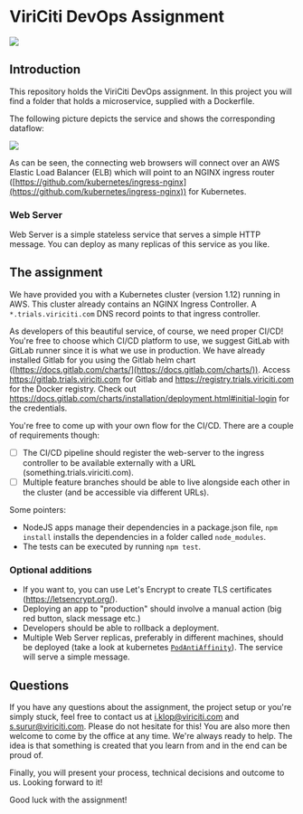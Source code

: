 # ViriCiti DevOps Assignment
![](http://turnoff.us/image/en/before-devops-after-devops.png)

## Introduction
This repository holds the ViriCiti DevOps assignment. In this project you will find a folder that holds a microservice, supplied with a Dockerfile.

The following picture depicts the service and shows the corresponding dataflow:

![](https://github.com/viriciti/devops-assignment/raw/master/framework.png)

As can be seen, the connecting web browsers will connect over an AWS Elastic Load Balancer (ELB) which will point to an NGINX ingress router ([https://github.com/kubernetes/ingress-nginx](https://github.com/kubernetes/ingress-nginx)) for Kubernetes.

### Web Server
Web Server is a simple stateless service that serves a simple HTTP message. You can deploy as many replicas of this service as you like.

## The assignment
We have provided you with a Kubernetes cluster (version 1.12) running in AWS. This cluster already contains an NGINX Ingress Controller. A `*.trials.viriciti.com` DNS record points to that ingress controller.

As developers of this beautiful service, of course, we need proper CI/CD! You're free to choose which CI/CD platform to use, we suggest GitLab with GitLab runner since it is what we use in production. We have already installed Gitlab for you using the Gitlab helm chart ([https://docs.gitlab.com/charts/](https://docs.gitlab.com/charts/)). Access https://gitlab.trials.viriciti.com for Gitlab and https://registry.trials.viriciti.com for the Docker registry. Check out https://docs.gitlab.com/charts/installation/deployment.html#initial-login for the credentials.

You're free to come up with your own flow for the CI/CD. There are a couple of requirements though:
- [ ] The CI/CD pipeline should register the web-server to the ingress controller to be available externally with a URL (something.trials.viriciti.com).
- [ ] Multiple feature branches should be able to live alongside each other in the cluster (and be accessible via different URLs).

Some pointers:
- NodeJS apps manage their dependencies in a package.json file, `npm install` installs the dependencies in a folder called `node_modules`.
- The tests can be executed by running `npm test`.

### Optional additions
- If you want to, you can use Let's Encrypt to create TLS certificates (https://letsencrypt.org/).
- Deploying an app to "production" should involve a manual action (big red button, slack message etc.)
- Developers should be able to rollback a deployment.
- Multiple Web Server replicas, preferably in different machines, should be deployed (take a look at kubernetes [`PodAntiAffinity`](https://kubernetes.io/docs/concepts/configuration/assign-pod-node/)). The service will serve a simple message.

## Questions
If you have any questions about the assignment, the project setup or you're simply stuck, feel free to contact us at <a href='mailto:i.klop@viriciti.com'>i.klop@viriciti.com</a> and <a href='mailto:s.surur@viriciti.com'>s.surur@viriciti.com</a>. Please do not hesitate for this! You are also more then welcome to come by the office at any time. We're always ready to help. The idea is that something is created that you learn from and in the end can be proud of.

Finally, you will present your process, technical decisions and outcome to us. Looking forward to it!

Good luck with the assignment!
